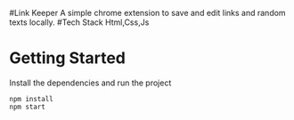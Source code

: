 #Link Keeper
A simple chrome extension to save and edit links and random texts locally.
#Tech Stack
Html,Css,Js
# Getting Started
Install the dependencies and run the project
```
npm install
npm start
```
